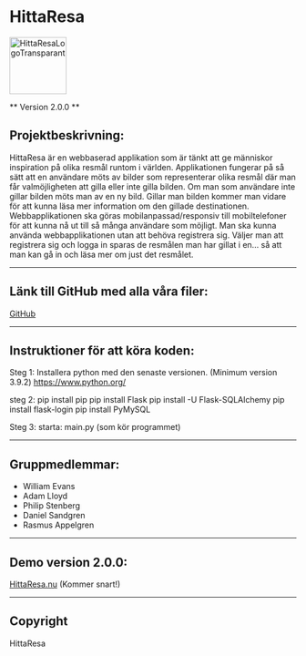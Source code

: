 # HittaResa

<img width="100" alt="HittaResaLogoTransparant" src="https://user-images.githubusercontent.com/69593731/114869431-411f8600-9df7-11eb-8730-e53df3652807.png">

** Version 2.0.0 **

## Projektbeskrivning:

HittaResa är en webbaserad applikation som är tänkt att ge människor inspiration på olika resmål runtom i världen. Applikationen fungerar på så sätt att en användare möts av bilder som representerar olika resmål där man får valmöjligheten att gilla eller inte gilla bilden. Om man som användare inte gillar bilden möts man av en ny bild. Gillar man bilden kommer man vidare för att kunna läsa mer information om den gillade destinationen. Webbapplikationen ska göras mobilanpassad/responsiv till mobiltelefoner för att kunna nå ut till så många användare som möjligt. Man ska kunna använda webbapplikationen utan att behöva registrera sig. Väljer man att registrera sig och logga in sparas de resmålen man har gillat i en… så att man kan gå in och läsa mer om just det resmålet.


---
## Länk till GitHub med alla våra filer:

[GitHub](https://github.com/williamevans98/HittaResa)

---
## Instruktioner för att köra koden:

Steg 1:
Installera python med den senaste versionen.
(Minimum version 3.9.2)
https://www.python.org/

steg 2:
pip install pip
pip install Flask
pip install -U Flask-SQLAlchemy
pip install flask-login
pip install PyMySQL

Steg 3:
starta: main.py (som kör programmet)

---
## Gruppmedlemmar:

- William Evans 
- Adam Lloyd
- Philip Stenberg
- Daniel Sandgren
- Rasmus Appelgren

---
## Demo version 2.0.0:
[HittaResa.nu](hittaresa.nu) (Kommer snart!)

---
## Copyright

HittaResa
